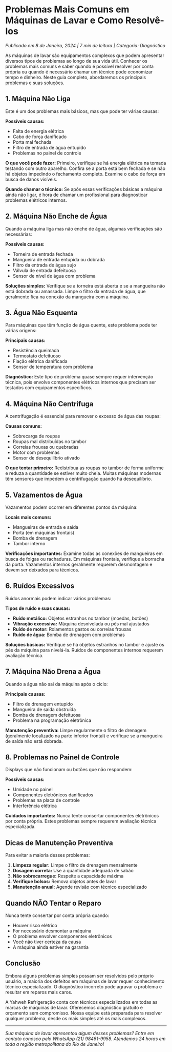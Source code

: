 # Problemas Mais Comuns em Máquinas de Lavar e Como Resolvê-los

*Publicado em 8 de Janeiro, 2024 | 7 min de leitura | Categoria: Diagnóstico*

As máquinas de lavar são equipamentos complexos que podem apresentar diversos tipos de problemas ao longo de sua vida útil. Conhecer os problemas mais comuns e saber quando é possível resolver por conta própria ou quando é necessário chamar um técnico pode economizar tempo e dinheiro. Neste guia completo, abordaremos os principais problemas e suas soluções.

## 1. Máquina Não Liga

Este é um dos problemas mais básicos, mas que pode ter várias causas:

**Possíveis causas:**
- Falta de energia elétrica
- Cabo de força danificado
- Porta mal fechada
- Filtro de entrada de água entupido
- Problemas no painel de controle

**O que você pode fazer:**
Primeiro, verifique se há energia elétrica na tomada testando com outro aparelho. Confira se a porta está bem fechada e se não há objetos impedindo o fechamento completo. Examine o cabo de força em busca de danos visíveis.

**Quando chamar o técnico:**
Se após essas verificações básicas a máquina ainda não ligar, é hora de chamar um profissional para diagnosticar problemas elétricos internos.

## 2. Máquina Não Enche de Água

Quando a máquina liga mas não enche de água, algumas verificações são necessárias:

**Possíveis causas:**
- Torneira de entrada fechada
- Mangueira de entrada entupida ou dobrada
- Filtro da entrada de água sujo
- Válvula de entrada defeituosa
- Sensor de nível de água com problema

**Soluções simples:**
Verifique se a torneira está aberta e se a mangueira não está dobrada ou amassada. Limpe o filtro da entrada de água, que geralmente fica na conexão da mangueira com a máquina.

## 3. Água Não Esquenta

Para máquinas que têm função de água quente, este problema pode ter várias origens:

**Principais causas:**
- Resistência queimada
- Termostato defeituoso
- Fiação elétrica danificada
- Sensor de temperatura com problema

**Diagnóstico:**
Este tipo de problema quase sempre requer intervenção técnica, pois envolve componentes elétricos internos que precisam ser testados com equipamentos específicos.

## 4. Máquina Não Centrifuga

A centrifugação é essencial para remover o excesso de água das roupas:

**Causas comuns:**
- Sobrecarga de roupas
- Roupas mal distribuídas no tambor
- Correias frouxas ou quebradas
- Motor com problemas
- Sensor de desequilíbrio ativado

**O que tentar primeiro:**
Redistribua as roupas no tambor de forma uniforme e reduza a quantidade se estiver muito cheia. Muitas máquinas modernas têm sensores que impedem a centrifugação quando há desequilíbrio.

## 5. Vazamentos de Água

Vazamentos podem ocorrer em diferentes pontos da máquina:

**Locais mais comuns:**
- Mangueiras de entrada e saída
- Porta (em máquinas frontais)
- Bomba de drenagem
- Tambor interno

**Verificações importantes:**
Examine todas as conexões de mangueiras em busca de folgas ou rachaduras. Em máquinas frontais, verifique a borracha da porta. Vazamentos internos geralmente requerem desmontagem e devem ser deixados para técnicos.

## 6. Ruídos Excessivos

Ruídos anormais podem indicar vários problemas:

**Tipos de ruído e suas causas:**
- **Ruído metálico:** Objetos estranhos no tambor (moedas, botões)
- **Vibração excessiva:** Máquina desnivelada ou pés mal ajustados
- **Ruído de motor:** Rolamentos gastos ou correias frouxas
- **Ruído de água:** Bomba de drenagem com problemas

**Soluções básicas:**
Verifique se há objetos estranhos no tambor e ajuste os pés da máquina para nivelá-la. Ruídos de componentes internos requerem avaliação técnica.

## 7. Máquina Não Drena a Água

Quando a água não sai da máquina após o ciclo:

**Principais causas:**
- Filtro de drenagem entupido
- Mangueira de saída obstruída
- Bomba de drenagem defeituosa
- Problema na programação eletrônica

**Manutenção preventiva:**
Limpe regularmente o filtro de drenagem (geralmente localizado na parte inferior frontal) e verifique se a mangueira de saída não está dobrada.

## 8. Problemas no Painel de Controle

Displays que não funcionam ou botões que não respondem:

**Possíveis causas:**
- Umidade no painel
- Componentes eletrônicos danificados
- Problemas na placa de controle
- Interferência elétrica

**Cuidados importantes:**
Nunca tente consertar componentes eletrônicos por conta própria. Estes problemas sempre requerem avaliação técnica especializada.

## Dicas de Manutenção Preventiva

Para evitar a maioria desses problemas:

1. **Limpeza regular:** Limpe o filtro de drenagem mensalmente
2. **Dosagem correta:** Use a quantidade adequada de sabão
3. **Não sobrecarregue:** Respeite a capacidade máxima
4. **Verifique bolsos:** Remova objetos antes de lavar
5. **Manutenção anual:** Agende revisão com técnico especializado

## Quando NÃO Tentar o Reparo

Nunca tente consertar por conta própria quando:
- Houver risco elétrico
- For necessário desmontar a máquina
- O problema envolver componentes eletrônicos
- Você não tiver certeza da causa
- A máquina ainda estiver na garantia

## Conclusão

Embora alguns problemas simples possam ser resolvidos pelo próprio usuário, a maioria dos defeitos em máquinas de lavar requer conhecimento técnico especializado. O diagnóstico incorreto pode agravar o problema e resultar em reparos mais caros.

A Yahweh Refrigeração conta com técnicos especializados em todas as marcas de máquinas de lavar. Oferecemos diagnóstico gratuito e orçamento sem compromisso. Nossa equipe está preparada para resolver qualquer problema, desde os mais simples até os mais complexos.

---

*Sua máquina de lavar apresentou algum desses problemas? Entre em contato conosco pelo WhatsApp (21) 98461-9958. Atendemos 24 horas em toda a região metropolitana do Rio de Janeiro!*

